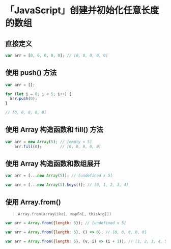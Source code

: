 # 「JavaScript」创建并初始化任意长度的数组

## 直接定义

```javascript
var arr = [0, 0, 0, 0, 0]; // [0, 0, 0, 0, 0]
```

## 使用 push() 方法

```javascript
var arr = [];

for (let i = 0; i < 5; i++) {
  arr.push(0);
}

// [0, 0, 0, 0, 0]
```

## 使用 Array 构造函数和 fill() 方法

```javascript
var arr = new Array(5); // [empty × 5]
    arr.fill(0);        // [0, 0, 0, 0, 0]
```

## 使用 Array 构造函数和数组展开

```javascript
var arr = [...new Array(5)]; // [undefined x 5]
```

```javascript
var arr = [...new Array(5).keys()]; // [0, 1, 2, 3, 4]
```

## 使用 Array.from()

> `Array.from(arrayLike[, mapFn[, thisArg]])`

```javascript
var arr = Array.from({length: 5}); // [undefined x 5]
```

```javascript
var arr = Array.from({length: 5}, () => 0); // [0, 0, 0, 0, 0]
```

```javascript
var arr = Array.from({length: 5}, (v, i) => (i + 1)); // [1, 2, 3, 4, 5]
```

